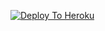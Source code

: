 [![Deploy To Heroku](https://www.herokucdn.com/deploy/button.svg)](https://heroku.com/deploy?template=https://github.com/Adity012/smmetatext)
